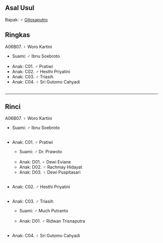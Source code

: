 ## Asal Usul

Bapak: ♂ [Gitosaputro][up] 

## Ringkas

A06B07. ♀ Woro Kartini
	<br/>

*	Suami: ♂ Ibnu Soebroto
	<br/><br/>
*	Anak: C01. ♂ Pratiwi 
*	Anak: C02. ♂ Hesthi Priyatini
*	Anak: C03. ♂ Triasih 
*	Anak: C04. ♀ Sri Gutomo Cahyadi
	<br/><br/>

-- -- --

## Rinci

A06B07. ♀ Woro Kartini
	<br/>

*	Suami: ♂ Ibnu Soebroto
	<br/><br/>

*	Anak: C01. ♂ Pratiwi 
	*	Suami: ♂ Dr. Prawoto 
	<br/><br/>
	*	Anak: D01. ♀ Dewi Eviane
	*	Anak: D02. ♂ Rachmay Hidayat
	*	Anak: D03. ♀ Dewi Puspitasari
	<br/><br/>

*	Anak: C02. ♂ Hesthi Priyatini
	<br/><br/>

*	Anak: C03. ♂ Triasih 
	*	Suami: ♂ Much Putranto
	<br/><br/>
	*	Anak: D01. ♂ Ridwan Trisnaputra
	<br/><br/>

*	Anak: C04. ♀ Sri Gutomo Cahyadi
	<br/><br/>

[up]: https://github.com/epsi-rns/gitodipuro/blob/master/tree/A06.md
